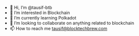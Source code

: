 - 👋 Hi, I’m @tausif-btb
- 👀 I’m interested in Blockchain
- 🌱 I’m currently learning Polkadot
- 💞️ I’m looking to collaborate on anything related to blockchain
- 📫 How to reach me tausif@blocktechbrew.com

<!---
tausif-btb/tausif-btb is a ✨ special ✨ repository because its `README.md` (this file) appears on your GitHub profile.
You can click the Preview link to take a look at your changes.
--->
